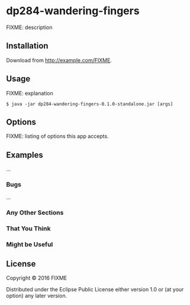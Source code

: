 # dp284-wandering-fingers

FIXME: description

## Installation

Download from http://example.com/FIXME.

## Usage

FIXME: explanation

    $ java -jar dp284-wandering-fingers-0.1.0-standalone.jar [args]

## Options

FIXME: listing of options this app accepts.

## Examples

...

### Bugs

...

### Any Other Sections
### That You Think
### Might be Useful

## License

Copyright © 2016 FIXME

Distributed under the Eclipse Public License either version 1.0 or (at
your option) any later version.
